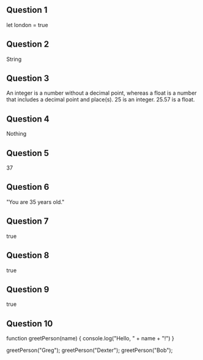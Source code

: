 ## Question 1 
let london = true

## Question 2
String

## Question 3
An integer is a number without a decimal point, whereas a float is a number that includes a decimal point and place(s).
25 is an integer.  25.57 is a float.

## Question 4
Nothing

## Question 5
37

## Question 6
"You are 35 years old."

## Question 7
true

## Question 8
true

## Question 9
true

## Question 10
function greetPerson(name) {
    console.log("Hello, " + name + "!")
}

greetPerson("Greg");
greetPerson("Dexter");
greetPerson("Bob");

   